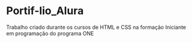 # Portif-lio_Alura
Trabalho criado durante os cursos de HTML e CSS na formação Iniciante em programação do programa ONE
